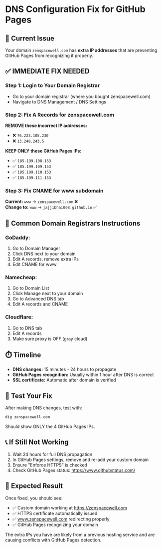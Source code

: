 # DNS Configuration Fix for GitHub Pages

## 🚨 Current Issue
Your domain `zenspacewell.com` has **extra IP addresses** that are preventing GitHub Pages from recognizing it properly.

## ✅ **IMMEDIATE FIX NEEDED**

### Step 1: Login to Your Domain Registrar
- Go to your domain registrar (where you bought zenspacewell.com)
- Navigate to DNS Management / DNS Settings

### Step 2: Fix A Records for zenspacewell.com
**REMOVE these incorrect IP addresses:**
- ❌ `76.223.105.230`
- ❌ `13.248.243.5`

**KEEP ONLY these GitHub Pages IPs:**
- ✅ `185.199.108.153`
- ✅ `185.199.109.153` 
- ✅ `185.199.110.153`
- ✅ `185.199.111.153`

### Step 3: Fix CNAME for www subdomain
**Current:** `www` → `zenspacewell.com` ❌  
**Change to:** `www` → `jajjibhai008.github.io` ✅

## 🔧 **Common Domain Registrars Instructions**

### GoDaddy:
1. Go to Domain Manager
2. Click DNS next to your domain
3. Edit A records, remove extra IPs
4. Edit CNAME for www

### Namecheap:
1. Go to Domain List
2. Click Manage next to your domain
3. Go to Advanced DNS tab
4. Edit A records and CNAME

### Cloudflare:
1. Go to DNS tab
2. Edit A records
3. Make sure proxy is OFF (gray cloud)

## ⏱️ **Timeline**
- **DNS changes:** 15 minutes - 24 hours to propagate
- **GitHub Pages recognition:** Usually within 1 hour after DNS is correct
- **SSL certificate:** Automatic after domain is verified

## 🧪 **Test Your Fix**
After making DNS changes, test with:
```bash
dig zenspacewell.com
```
Should show ONLY the 4 GitHub Pages IPs.

## 📞 **If Still Not Working**
1. Wait 24 hours for full DNS propagation
2. In GitHub Pages settings, remove and re-add your custom domain
3. Ensure "Enforce HTTPS" is checked
4. Check GitHub Pages status: https://www.githubstatus.com/

## 🎯 **Expected Result**
Once fixed, you should see:
- ✅ Custom domain working at https://zenspacewell.com
- ✅ HTTPS certificate automatically issued
- ✅ www.zenspacewell.com redirecting properly
- ✅ GitHub Pages recognizing your domain

The extra IPs you have are likely from a previous hosting service and are causing conflicts with GitHub Pages detection.
